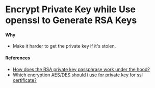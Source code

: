 # Encrypt Private Key while Use openssl to Generate RSA Keys

#### Why

* Make it harder to get the private key if it's stolen.

#### References
* [How does the RSA private key passphrase work under the hood?](http://stackoverflow.com/questions/1774469/how-does-the-rsa-private-key-passphrase-work-under-the-hood)
* [Which encryption AES/DES should i use for private key for ssl certificate?](http://stackoverflow.com/questions/20886145/which-encryption-aes-des-should-i-use-for-private-key-for-ssl-certificate)